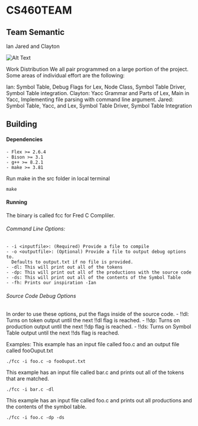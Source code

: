 # CS460TEAM
## Team Semantic

Ian Jared and Clayton

![Alt Text](https://78.media.tumblr.com/cd6bf1ff5b7e508c78dd8522c52cc766/tumblr_op2o49oV6g1tzqospo1_500.gif)

Work Distribution
We all pair programmed on a large portion of the project. Some areas of
individual effort are the following:

Ian: Symbol Table, Debug Flags for Lex, Node Class, Symbol Table Driver, Symbol
Table integration.
Clayton: Yacc Grammar and Parts of Lex, Main in Yacc, Implementing file parsing
with command line argument.
Jared: Symbol Table, Yacc, and Lex, Symbol Table Driver, Symbol Table
Integration

## Building
#### Dependencies
    - Flex >= 2.6.4
    - Bison >= 3.1
    - g++ >= 8.2.1
    - make >= 3.81
Run make in the src folder in local terminal
```
make
```
#### Running
The binary is called fcc for Fred C Compliler.
###### Command Line Options:
    - -i <inputfile>: (Required) Provide a file to compile
    - -o <outputfile>: (Optional) Provide a file to output debug options to.
      Defaults to output.txt if no file is provided.
    - -dl: This will print out all of the tokens
    - -dp: This will print out all of the productions with the source code
    - -ds: This will print out all of the contents of the Symbol Table
    - -fh: Prints our inspiration -Ian

###### Source Code Debug Options
In order to use these options, put the flags inside of the source code.
    - !!dl: Turns on token output until the next !!dl flag is reached.
    - !!dp: Turns on production output until the next !!dp flag is reached.
    - !!ds: Turns on Symbol Table output until the next !!ds flag is reached.

Examples:
This example has an input file called foo.c and an output file called
fooOuput.txt
```
./fcc -i foo.c -o fooOuput.txt
```
This example has an input file called bar.c and prints out all of the tokens
that are matched.
```
./fcc -i bar.c -dl

```
This example has an input file called foo.c and prints out all productions and
the contents of the symbol table.
```
./fcc -i foo.c -dp -ds
```
